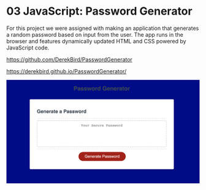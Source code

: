 # 03 JavaScript: Password Generator

For this project we were assigned with making an application that generates a random password based on input from the user. The app runs in the browser and features dynamically updated HTML and CSS powered by JavaScript code. 

https://github.com/DerekBird/PasswordGenerator

https://derekbird.github.io/PasswordGenerator/

![Screenshot](PasswordGenScreenshot.png)
